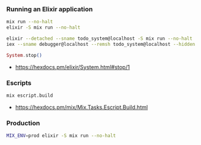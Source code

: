 ### Running an Elixir application

```bash
mix run --no-halt
elixir -S mix run --no-halt

elixir --detached --sname todo_system@localhost -S mix run --no-halt
iex --sname debugger@localhost --remsh todo_system@localhost --hidden
```

```elixir
System.stop()
```

- https://hexdocs.pm/elixir/System.html#stop/1

### Escripts

```bash
mix escript.build
```

- https://hexdocs.pm/mix/Mix.Tasks.Escript.Build.html

### Production

```bash
MIX_ENV=prod elixir -S mix run --no-halt
```

```elixir

```

###

```elixir

```

###

```elixir

```
